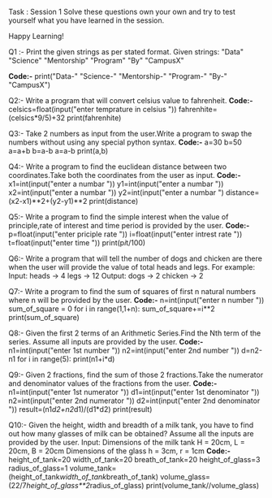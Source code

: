 Task : Session 1
 Solve these questions own your own and try to test yourself what you have learned in the 
session.

 Happy Learning!
 
 Q1 :- Print the given strings as per stated format.
 Given strings:
 "Data" "Science" "Mentorship" "Program"
 "By" "CampusX"
 
 **Code:-**
 print("Data-" "Science-" "Mentorship-" "Program-" "By-" "CampusX")


 Q2:- Write a program that will convert celsius value to fahrenheit.
**Code:-**
  celsics=float(input("enter temprature in celsius "))
  fahrenhite=(celsics*9/5)+32
  print(fahrenhite)


 Q3:- Take 2 numbers as input from the user.Write a program to swap 
the numbers without using any special python syntax.
**Code:-**
a=30
b=50
a=a+b
b=a-b
a=a-b
print(a,b)


 Q4:- Write a program to find the euclidean distance between two 
coordinates.Take both the coordinates from the user as input.
**Code:-**
x1=int(input("enter a numbar "))
y1=int(input("enter a numbar "))
x2=int(input("enter a numbar "))
y2=int(input("enter a numbar ")
distance=(x2-x1)**2+(y2-y1)**2
print(distance)


 Q5:- Write a program to find the simple interest when the value of 
principle,rate of interest and time period is provided by the user.
**Code:-**
p=float(input("enter priciple rate "))
i=float(input("enter intrest rate "))
t=float(input("enter time "))
print(p*i*t/100)
 
 Q6:- Write a program that will tell the number of dogs and chicken are 
there when the user will provide the value of total heads and legs.
 For example: Input: heads -> 4 legs -> 12  Output: dogs -> 2 chicken -> 2
 

 Q7:- Write a program to find the sum of squares of first n natural 
numbers where n will be provided by the user.
**Code:-**
n=int(input("enter n number "))
sum_of_square = 0
for i in range(1,1+n):
  sum_of_square+=i**2
print(sum_of_square)


 Q8:- Given the first 2 terms of an Arithmetic Series.Find the Nth term 
of the series. Assume all inputs are provided by the user.
**Code:-**
n1=int(input("enter 1st number "))
n2=int(input("enter 2nd number "))
d=n2-n1
for i in range(5):
  print(n1+i*d)

 Q9:- Given 2 fractions, find the sum of those 2 fractions.Take the 
numerator and denominator values of the fractions from the user.
**Code:-**
n1=int(input("enter 1st numerator "))
d1=int(input("enter 1st denominator "))
n2=int(input("enter 2nd numerator "))
d2=int(input("enter 2nd denominator "))
result=(n1*d2+n2*d1)/(d1*d2)
print(result)


 Q10:- Given the height, width and breadth of a milk tank, you have to 
find out how many glasses of milk can be obtained? Assume all the inputs are provided by the user.
Input: Dimensions of the milk tank H = 20cm, L = 20cm, B = 20cm  Dimensions of the glass h = 
3cm, r = 1cm
**Code:-**
height_of_tank=20
width_of_tank=20
breath_of_tank=20
height_of_glass=3
radius_of_glass=1
volume_tank=(height_of_tank*width_of_tank*breath_of_tank)
volume_glass=(22/7*height_of_glass**2*radius_of_glass)
print(volume_tank//volume_glass)
